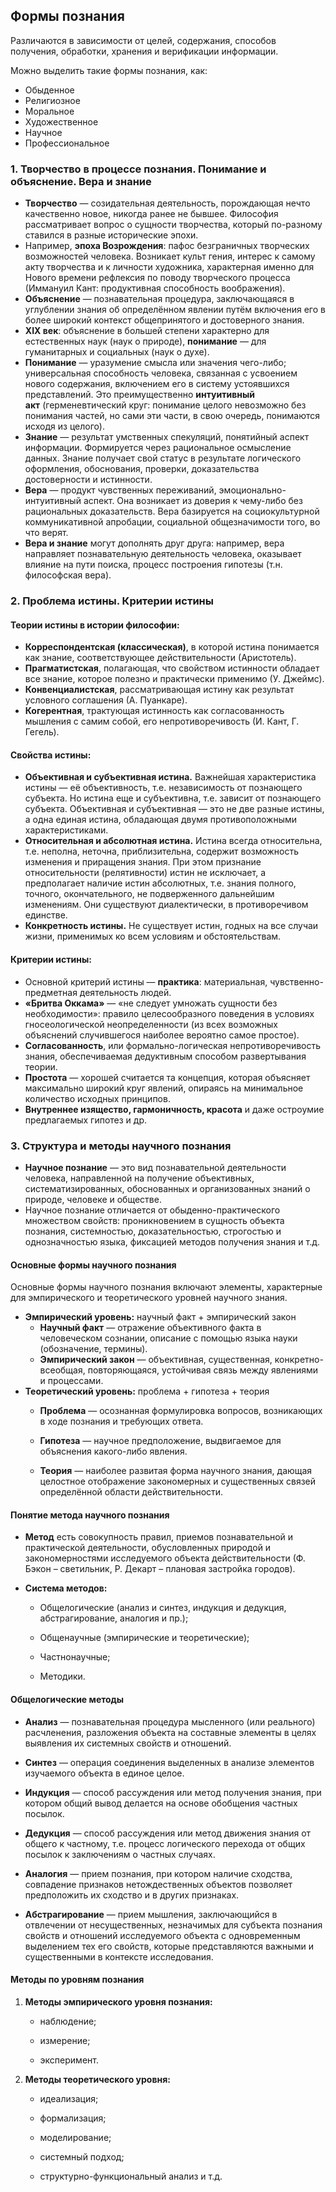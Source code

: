 ## Формы познания

Различаются в зависимости от целей, содержания, способов получения, обработки, хранения и верификации информации.

Можно выделить такие формы познания, как:
- Обыденное
- Религиозное
- Моральное
- Художественное
- Научное
- Профессиональное

### 1. Творчество в процессе познания. Понимание и объяснение. Вера и знание

- **Творчество** — созидательная деятельность, порождающая нечто качественно новое, никогда ранее не бывшее. Философия рассматривает вопрос о сущности творчества, который по-разному ставился в разные исторические эпохи.
- Например, **эпоха Возрождения**: пафос безграничных творческих возможностей человека. Возникает культ гения, интерес к самому акту творчества и к личности художника, характерная именно для Нового времени рефлексия по поводу творческого процесса (Иммануил Кант: продуктивная способность воображения).
- **Объяснение** — познавательная процедура, заключающаяся в углублении знания об определённом явлении путём включения его в более широкий контекст общепринятого и достоверного знания.
- **XIX век**: объяснение в большей степени характерно для естественных наук (наук о природе), **понимание** — для гуманитарных и социальных (наук о духе).
- **Понимание** — уразумение смысла или значения чего-либо; универсальная способность человека, связанная с усвоением нового содержания, включением его в систему устоявшихся представлений. Это преимущественно **интуитивный акт** (герменевтический круг: понимание целого невозможно без понимания частей, но сами эти части, в свою очередь, понимаются исходя из целого).
- **Знание** — результат умственных спекуляций, понятийный аспект информации. Формируется через рациональное осмысление данных. Знание получает свой статус в результате логического оформления, обоснования, проверки, доказательства достоверности и истинности.
- **Вера** — продукт чувственных переживаний, эмоционально-интуитивный аспект. Она возникает из доверия к чему-либо без рациональных доказательств. Вера базируется на социокультурной коммуникативной апробации, социальной общезначимости того, во что верят.
- **Вера и знание** могут дополнять друг друга: например, вера направляет познавательную деятельность человека, оказывает влияние на пути поиска, процесс построения гипотезы (т.н. философская вера).
### 2. Проблема истины. Критерии истины

#### Теории истины в истории философии:
- **Корреспондентская (классическая)**, в которой истина понимается как знание, соответствующее действительности (Аристотель).
- **Прагматистская**, полагающая, что свойством истинности обладает все знание, которое полезно и практически применимо (У. Джеймс).
- **Конвенциалистская**, рассматривающая истину как результат условного соглашения (А. Пуанкаре).
- **Когерентная**, трактующая истинность как согласованность мышления с самим собой, его непротиворечивость (И. Кант, Г. Гегель).
#### Свойства истины:

- **Объективная и субъективная истина.** Важнейшая характеристика истины — её объективность, т.е. независимость от познающего субъекта. Но истина еще и субъективна, т.е. зависит от познающего субъекта. Объективная и субъективная — это не две разные истины, а одна единая истина, обладающая двумя противоположными характеристиками.
- **Относительная и абсолютная истина.** Истина всегда относительна, т.е. неполна, неточна, приблизительна, содержит возможность изменения и приращения знания. При этом признание относительности (релятивности) истин не исключает, а предполагает наличие истин абсолютных, т.е. знания полного, точного, окончательного, не подверженного дальнейшим изменениям. Они существуют диалектически, в противоречивом единстве.
- **Конкретность истины.** Не существует истин, годных на все случаи жизни, применимых ко всем условиям и обстоятельствам.

#### Критерии истины:
- Основной критерий истины — **практика**: материальная, чувственно-предметная деятельность людей.
- **«Бритва Оккама»** — «не следует умножать сущности без необходимости»: правило целесообразного поведения в условиях гносеологической неопределенности (из всех возможных объяснений случившегося наиболее вероятно самое простое).
- **Согласованность**, или формально-логическая непротиворечивость знания, обеспечиваемая дедуктивным способом развертывания теории.
- **Простота** — хорошей считается та концепция, которая объясняет максимально широкий круг явлений, опираясь на минимальное количество исходных принципов.
- **Внутреннее изящество, гармоничность, красота** и даже остроумие предлагаемых гипотез и др.
### 3. Структура и методы научного познания
- **Научное познание** — это вид познавательной деятельности человека, направленной на получение объективных, систематизированных, обоснованных и организованных знаний о природе, человеке и обществе.
- Научное познание отличается от обыденно-практического множеством свойств: проникновением в сущность объекта познания, системностью, доказательностью, строгостью и однозначностью языка, фиксацией методов получения знания и т.д.
#### Основные формы научного познания

Основные формы научного познания включают элементы, характерные для эмпирического и теоретического уровней научного знания.
- **Эмпирический уровень:** научный факт + эмпирический закон
    - **Научный факт** — отражение объективного факта в человеческом сознании, описание с помощью языка науки (обозначение, термины).
    - **Эмпирический закон** — объективная, существенная, конкретно-всеобщая, повторяющаяся, устойчивая связь между явлениями и процессами.
- **Теоретический уровень:** проблема + гипотеза + теория
    - **Проблема** — осознанная формулировка вопросов, возникающих в ходе познания и требующих ответа.
        
    - **Гипотеза** — научное предположение, выдвигаемое для объяснения какого-либо явления.
        
    - **Теория** — наиболее развитая форма научного знания, дающая целостное отображение закономерных и существенных связей определённой области действительности.
        

#### Понятие метода научного познания

- **Метод** есть совокупность правил, приемов познавательной и практической деятельности, обусловленных природой и закономерностями исследуемого объекта действительности (Ф. Бэкон – светильник, Р. Декарт – плановая застройка городов).
    
- **Система методов:**
    
    - Общелогические (анализ и синтез, индукция и дедукция, абстрагирование, аналогия и пр.);
        
    - Общенаучные (эмпирические и теоретические);
        
    - Частнонаучные;
        
    - Методики.
        

#### Общелогические методы

- **Анализ** — познавательная процедура мысленного (или реального) расчленения, разложения объекта на составные элементы в целях выявления их системных свойств и отношений.
    
- **Синтез** — операция соединения выделенных в анализе элементов изучаемого объекта в единое целое.
    
- **Индукция** — способ рассуждения или метод получения знания, при котором общий вывод делается на основе обобщения частных посылок.
    
- **Дедукция** — способ рассуждения или метод движения знания от общего к частному, т.е. процесс логического перехода от общих посылок к заключениям о частных случаях.
    
- **Аналогия** — прием познания, при котором наличие сходства, совпадение признаков нетождественных объектов позволяет предположить их сходство и в других признаках.
    
- **Абстрагирование** — прием мышления, заключающийся в отвлечении от несущественных, незначимых для субъекта познания свойств и отношений исследуемого объекта с одновременным выделением тех его свойств, которые представляются важными и существенными в контексте исследования.
    

#### Методы по уровням познания

1. **Методы эмпирического уровня познания:**
    
    - наблюдение;
        
    - измерение;
        
    - эксперимент.
        
2. **Методы теоретического уровня:**
    
    - идеализация;
        
    - формализация;
        
    - моделирование;
        
    - системный подход;
        
    - структурно-функциональный анализ и т.д.
